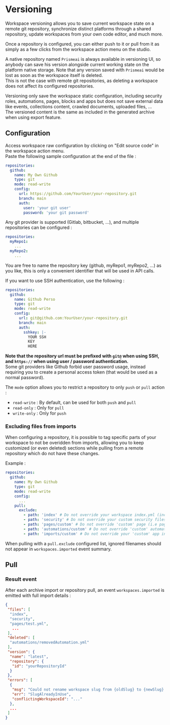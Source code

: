 # Versioning

Workspace versioning allows you to save current workspace state on a remote git repository, synchronize distinct platforms through a shared repository, update workspaces from your own code editor, and much more.  

Once a repository is configured, you can either push to it or pull from it as simply as a few clicks from the workspace action menu on the studio.  

A native repository named `Prismeai` is always available in versioning UI, so anybody can save his version alongside current working state on the platform native storage. Note that any version saved with `Prismeai` would be lost as soon as the workspace itself is deleted.  
This is not the case with remote git repositories, as deleting a workspace does not affect its configured repositories.  

Versioning only save the workspace static configuration, including security roles, automations, pages, blocks and apps but does not save external data like events, collections content, crawled documents, uploaded files, ...  
The versioned content is the same as included in the generated archive when using export feature.  

## Configuration

Access workspace raw configuration by clicking on "Edit source code" in the workspace action menu.  
Paste the following sample configuration at the end of the file :  

```yaml
repositories:
  github:
    name: My Own Github
    type: git
    mode: read-write
    config:
      url: https://github.com/YourUser/your-repository.git
      branch: main
      auth:
        user: 'your git user'
        password: 'your git password'
```

Any git provider is supported (Gitlab, bitbucket, ...), and multiple repositories can be configured :  
```yaml
repositories:
  myRepo1:
    ...
  myRepo2:
    ...
```

You are free to name the repository key (github, myRepo1, myRepo2, ...) as you like, this is only a convenient identifier that will be used in API calls.  

If you want to use SSH authentication, use the following :  

```yaml
repositories:
  github:
    name: Github Perso
    type: git
    mode: read-write
    config:
      url: git@github.com:YourUser/your-repository.git
      branch: main
      auth:
        sshkey: |-
          YOUR SSH
          KEY
          HERE
```

**Note that the repository url must be prefixed with `git@` when using SSH, and `https://` when using user / password authentication.**  
Some git providers like Github forbid user password usage, instead requiring you to create a personal access token (that would be used as a normal password).  

The `mode` option allows you to restrict a repository to only `push` or `pull` action :  

* `read-write` : By default, can be used for both `push` and `pull`
* `read-only` : Only for `pull`
* `write-only` : Only for `push` 

### Excluding files from imports  

When configuring a repository, it is possible to tag specific parts of your workspace to not be overidden from imports, allowing you to keep customized (or even deleted) sections while pulling from a remote repository which do not have these changes.  

Example :  

```yaml
repositories:
  github:
    name: My Own Github
    type: git
    mode: read-write
    config:
      ...
    pull:
      exclude:
        - path: 'index' # Do not override your workspace index.yml (includes the workspace config & custom blocks)
        - path: 'security' # Do not override your custom security files (includes roles definition) 
        - path: 'pages/custom' # Do not override 'custom' page (i.e page's slug)
        - path: 'automations/custom' # Do not override 'custom' automation (i.e automation's slug)
        - path: 'imports/custom' # Do not override your 'custom' app instance (i.e appInstance's slug)
```

When pulling with a `pull.exclude` configured list, ignored filenames should not appear in `workspaces.imported` event summary.  


## Pull

### Result event

After each archive import or repository pull, an event `workspaces.imported` is emitted with full import details :  

```json
{
 "files": [
  "index",
  "security",
  "pages/test.yml",
   ...
 ],
 "deleted": [
  "automations/removedAutomation.yml"
 ],
 "version": {
  "name": "latest",
  "repository": {
   "id": "yourRepositoryId"
  }
 },
 "errors": [
  {
   "msg": "Could not rename workspace slug from {oldSlug} to {newSlug} as it is already used by workspaceId zlkpbRF",
   "err": "SlugAlreadyInUse",
   "conflictingWorkspaceId": "..."
  },
  ...
 ]
}
```
